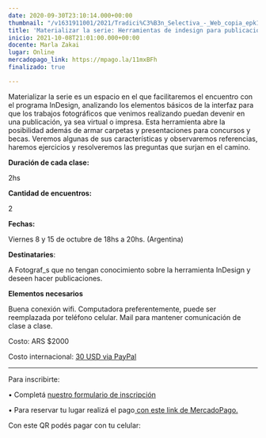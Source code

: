 ```yaml
---
date: 2020-09-30T23:10:14.000+00:00
thumbnail: "/v1631911001/2021/Tradici%C3%B3n_Selectiva_-_Web_copia_epk1rg.jpg"
title: 'Materializar la serie: Herramientas de indesign para publicaciones urgentes '
inicio: 2021-10-08T21:01:00.000+00:00
docente: Marla Zakai
lugar: Online
mercadopago_link: https://mpago.la/11mxBFh
finalizado: true

---
```

Materializar la serie es un espacio en el que facilitaremos el encuentro con el programa InDesign, analizando los elementos básicos de la interfaz para que los trabajos fotográficos que venimos realizando puedan devenir en una publicación, ya sea virtual o impresa. Esta herramienta abre la posibilidad además de armar carpetas y presentaciones para concursos y becas. Veremos algunas de sus características y observaremos referencias, haremos ejercicios y resolveremos las preguntas que surjan en el camino.

**Duración de cada clase:**

2hs

**Cantidad de encuentros:**

2

**Fechas:**

Viernes 8 y 15 de octubre de 18hs a 20hs. (Argentina)

**Destinataries**:

A Fotograf_s que no tengan conocimiento sobre la herramienta InDesign y deseen hacer publicaciones.

**Elementos necesarios**

Buena conexión wifi. Computadora preferentemente, puede ser reemplazada por teléfono celular. Mail para mantener comunicación de clase a clase.

Costo: ARS $2000

Costo internacional: [30 USD via PayPal](https://www.paypal.com/invoice/p/#A53XQ4EDCDGUNUQE)

***

Para inscribirte:

• Completá [nuestro formulario de inscripción ](https://docs.google.com/forms/d/1rtci6jpKcQvjjvPZuxYd4PAEV44CyrJwgx9Fhx4BSbw/edit)

• Para reservar tu lugar realizá el pago[ con este link de MercadoPago.](https://mpago.la/11mxBFh)

Con este QR podés pagar con tu celular: